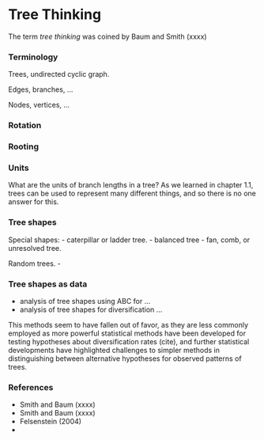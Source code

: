 
# Tree Thinking

The term *tree thinking* was coined by Baum and Smith (xxxx)


### Terminology

Trees, undirected cyclic graph.


Edges, branches, ...


Nodes, vertices, ...


### Rotation


### Rooting


### Units
What are the units of branch lengths in a tree? As we learned in chapter 1.1, 
trees can be used to represent many different things, and so there is no one
answer for this. 


### Tree shapes

Special shapes: 
	- caterpillar or ladder tree.
	- balanced tree
	- fan, comb, or unresolved tree.

Random trees.
	- 

### Tree shapes as data
- analysis of tree shapes using ABC for ...
- analysis of tree shapes for diversification ...

This methods seem to have fallen out of favor, as they are less commonly
employed as more powerful statistical methods have been developed for testing
hypotheses about diversification rates (cite), and further statistical 
developments have highlighted challenges to simpler methods in distinguishing
between alternative hypotheses for observed patterns of trees.


### References

- Smith and Baum (xxxx)
- Smith and Baum (xxxx)
- Felsenstein (2004)
- 